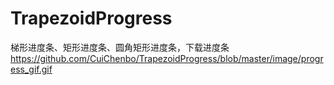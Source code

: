 # TrapezoidProgress
梯形进度条、矩形进度条、圆角矩形进度条，下载进度条
https://github.com/CuiChenbo/TrapezoidProgress/blob/master/image/progress_gif.gif
